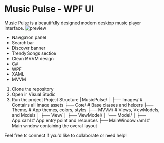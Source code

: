 # Music Pulse - WPF UI
Music Pulse is a beautifully designed modern desktop music player interface.
![preview](./Images/MusicPulse.png)
- Navigation panel
- Search bar
- Discover banner
- Trendy Songs section
- Clean MVVM design
- C#
- WPF
- XAML
- MVVM
1. Clone the repository
2. Open in Visual Studio
3. Run the project
 Project Structure |
MusicPulse/
│
├── Images/        # Contains all image assets 
├── Core/          # Base classes and helpers 
├── Theme/         # App themes, colors, styles 
├── MVVM/          # Views, ViewModels, and Models 
│   ├── View/
│   ├── ViewModel/
│   └── Model/
│
├── App.xaml       # App entry point and resources
├── MainWindow.xaml # Main window containing the overall layout


Feel free to connect if you'd like to collaborate or need help! 






